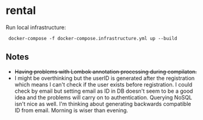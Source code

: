 # rental

Run local infrastructure:
```
 docker-compose -f docker-compose.infrastructure.yml up --build
```

## Notes
* ~~Having problems with Lombok annotation processing during compilaton.~~
* I might be overthinking but the userID is generated after the registration which means I can't check if the user exists before registration.
  I could check by email but setting email as ID in DB doesn't seem to be a good idea and the problems will carry on to authentication. Querying NoSQL isn't nice as well.
  I'm thinking about generating backwards compatible ID from email. Morning is wiser than evening.
  